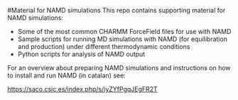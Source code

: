 #Material for NAMD simulations
This repo contains supporting material for NAMD simulations:

- Some of the most common CHARMM ForceField files for use with NAMD
- Sample scripts for running MD simulations with NAMD (for equilibration and production) under different thermodynamic conditions
- Python scripts for analysis of NAMD output

For an overview about preparing NAMD simulations and instructions on how to install and run NAMD (in catalan) see:

https://saco.csic.es/index.php/s/iyZYfPgqJEgFR2T





